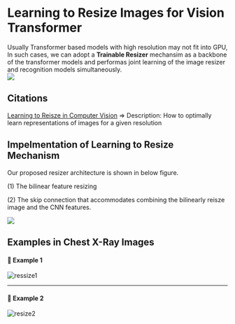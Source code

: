 # Learning to Resize Images for Vision Transformer 

Usually Transformer based models with high resolution may not fit into GPU, In such cases, we can adopt a **Trainable Resizer** mechansim as a backbone of the transformer models and performas joint learning of the image resizer and recognition models simultaneously.  
![](https://user-images.githubusercontent.com/17668390/138256285-c24f98db-ce35-4877-8741-221fd57d895e.jpg)

## Citations 
[Learning to Reisze in Computer Vision](https://keras.io/examples/vision/learnable_resizer/)
=> Description: How to optimally learn representations of images for a given resolution

## Impelmentation of Learning to Resize Mechanism
Our proposed resizer architecture is shown in below figure. 

(1) The bilinear feature resizing

(2) The skip connection that accommodates combining the bilinearly reisze image and the CNN features.

![](https://user-images.githubusercontent.com/17668390/138250657-29995830-b903-447f-8729-09b72b90ab3c.png)

## Examples in Chest X-Ray Images

#### 📌 Example 1
![ressize1](https://github.com/user-attachments/assets/05c213ab-44b1-4ae7-93bb-c07964177f80)

___ 
#### 📌 Example 2
![resize2](https://github.com/user-attachments/assets/ff149c2c-c008-452d-8465-08db24e4144b)




